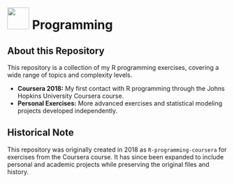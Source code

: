# <img src="https://cdn.jsdelivr.net/gh/devicons/devicon/icons/r/r-original.svg" height="50"> Programming

## About this Repository

This repository is a collection of my R programming exercises, covering a wide range of topics and complexity levels.

- **Coursera 2018:** My first contact with R programming through the Johns Hopkins University Coursera course.
- **Personal Exercises:** More advanced exercises and statistical modeling projects developed independently.

## Historical Note

This repository was originally created in 2018 as `R-programming-coursera` for exercises from the Coursera course. It has since been expanded to include personal and academic projects while preserving the original files and history.

